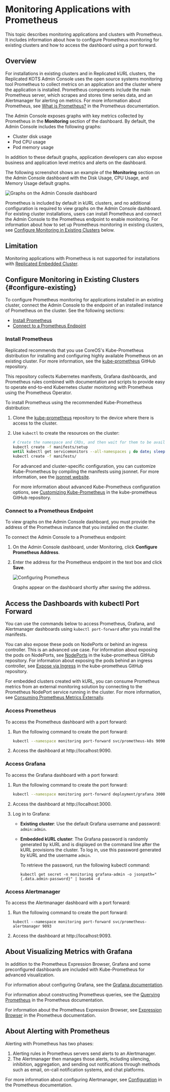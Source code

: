 # Monitoring Applications with Prometheus

This topic describes monitoring applications and clusters with Prometheus. It includes information about how to configure Prometheus monitoring for existing clusters and how to access the dashboard using a port forward.

## Overview

For installations in existing clusters and in Replicated kURL clusters, the Replicated KOTS Admin Console uses the open source systems monitoring tool Prometheus to collect metrics on an application and the cluster where the application is installed. Prometheus components include the main Prometheus server, which scrapes and stores time series data, and an Alertmanager for alerting on metrics. For more information about Prometheus, see [What is Prometheus?](https://prometheus.io/docs/introduction/overview/) in the Prometheus documentation.

The Admin Console exposes graphs with key metrics collected by Prometheus in the **Monitoring** section of the dashboard. By default, the Admin Console includes the following graphs:

* Cluster disk usage
* Pod CPU usage
* Pod memory usage

In addition to these default graphs, application developers can also expose business and application level metrics and alerts on the dashboard.

The following screenshot shows an example of the **Monitoring** section on the Admin Console dashboard with the Disk Usage, CPU Usage, and Memory Usage default graphs.

![Graphs on the Admin Console dashboard](/images/kotsadm-dashboard-graph.png) 

Prometheus is included by default in kURL clusters, and no additional configuration is required to view graphs on the Admin Console dashboard. For existing cluster installations, users can install Prometheus and connect the Admin Console to the Prometheus endpoint to enable monitoring. For information about how to set up Prometheus monitoring in existing clusters, see [Configure Monitoring in Existing Clusters](#configure-existing) below.

## Limitation

Monitoring applications with Prometheus is not supported for installations with [Replicated Embedded Cluster](/vendor/embedded-overview).

## Configure Monitoring in Existing Clusters {#configure-existing}

To configure Prometheus monitoring for applications installed in an existing cluster, connect the Admin Console to the endpoint of an installed instance of Prometheus on the cluster. See the following sections:

* [Install Prometheus](#install-prometheus)
* [Connect to a Prometheus Endpoint](#connect-to-a-prometheus-endpoint)

### Install Prometheus

Replicated recommends that you use CoreOS's Kube-Prometheus distribution for installing and configuring highly available Prometheus on an existing cluster. For more information, see the [kube-prometheus](https://github.com/coreos/kube-prometheus) GitHub repository.

This repository collects Kubernetes manifests, Grafana dashboards, and Prometheus rules combined with documentation and scripts to provide easy to operate end-to-end Kubernetes cluster monitoring with Prometheus using the Prometheus Operator.

To install Prometheus using the recommended Kube-Prometheus distribution:

1. Clone the [kube-prometheus](https://github.com/coreos/kube-prometheus) repository to the device where there is access to the cluster.

1. Use `kubectl` to create the resources on the cluster:

   ```bash
   # Create the namespace and CRDs, and then wait for them to be available before creating the remaining resources
   kubectl create -f manifests/setup
   until kubectl get servicemonitors --all-namespaces ; do date; sleep 1; echo ""; done
   kubectl create -f manifests/
   ```

   For advanced and cluster-specific configuration, you can customize Kube-Prometheus by compiling the manifests using jsonnet. For more information, see the [jsonnet website](https://jsonnet.org/).

   For more information about advanced Kube-Prometheus configuration options, see [Customizing Kube-Prometheus](https://github.com/coreos/kube-prometheus#customizing-kube-prometheus) in the kube-prometheus GitHub repository.

### Connect to a Prometheus Endpoint

To view graphs on the Admin Console dashboard, you must provide the address of the Prometheus instance that you installed on the cluster.

To connect the Admin Console to a Prometheus endpoint:

1. On the Admin Console dashboard, under Monitoring, click **Configure Prometheus Address**.
1. Enter the address for the Prometheus endpoint in the text box and click **Save**.

   ![Configuring Prometheus](/images/kotsadm-dashboard-configureprometheus.png)

   Graphs appear on the dashboard shortly after saving the address.

## Access the Dashboards with kubectl Port Forward

You can use the commands below to access Prometheus, Grafana, and Alertmanager dashboards using `kubectl port-forward` after you install the manifests.

You can also expose these pods on NodePorts or behind an ingress controller. This is an advanced use case. For information about exposing the pods on NodePorts, see [NodePorts](https://github.com/prometheus-operator/kube-prometheus/blob/main/docs/customizations/node-ports.md) in the kube-prometheus GitHub repository. For information about exposing the pods behind an ingress controller, see [Expose via Ingress](https://github.com/prometheus-operator/kube-prometheus/blob/main/docs/customizations/exposing-prometheus-alertmanager-grafana-ingress.md) in the kube-prometheus GitHub repository.

For embedded clusters created with kURL, you can consume Prometheus metrics from an external monitoring solution by connecting to the Prometheus NodePort service running in the cluster. For more information, see [Consuming Prometheus Metrics Externally](monitoring-external-prometheus). 

### Access Prometheus

To access the Prometheus dashboard with a port forward:

1. Run the following command to create the port forward:

   ```bash
   kubectl --namespace monitoring port-forward svc/prometheus-k8s 9090
   ```

1. Access the dashboard at http://localhost:9090.

### Access Grafana

To access the Grafana dashboard with a port forward:

1. Run the following command to create the port forward:

   ```bash
   kubectl --namespace monitoring port-forward deployment/grafana 3000
   ```
1. Access the dashboard at http://localhost:3000.
1. Log in to Grafana:
   * **Existing cluster**: Use the default Grafana username and password: `admin:admin`.
   * **Embedded kURL cluster**: The Grafana password is randomly generated by kURL and is displayed on the command line after the kURL provisions the cluster. To log in, use this password generated by kURL and the username `admin`.

      To retrieve the password, run the following kubectl command:

      ```
      kubectl get secret -n monitoring grafana-admin -o jsonpath="{.data.admin-password}" | base64 -d
      ```

### Access Alertmanager

To access the Alertmanager dashboard with a port forward:

1. Run the following command to create the port forward:

   ```
   kubectl --namespace monitoring port-forward svc/prometheus-alertmanager 9093
   ```

1. Access the dashboard at http://localhost:9093.

## About Visualizing Metrics with Grafana

In addition to the Prometheus Expression Browser, Grafana and some preconfigured dashboards are included with Kube-Prometheus for advanced visualization.

For information about configuring Grafana, see the [Grafana documentation](https://grafana.com/docs/).

For information about constructing Prometheus queries, see the [Querying Prometheus](https://prometheus.io/docs/prometheus/latest/querying/basics/) in the Prometheus documentation.

For information about the Prometheus Expression Browser, see [Expression Browser](https://prometheus.io/docs/visualization/browser/) in the Prometheus documentation.


## About Alerting with Prometheus

Alerting with Prometheus has two phases:

1. Alerting rules in Prometheus servers send alerts to an Alertmanager.
1. The Alertmanager then manages those alerts, including silencing, inhibition, aggregation, and sending out notifications through methods such as email, on-call notification systems, and chat platforms.

For more information about configuring Alertmanager, see [Configuration](https://prometheus.io/docs/alerting/configuration/) in the Prometheus documentation.
